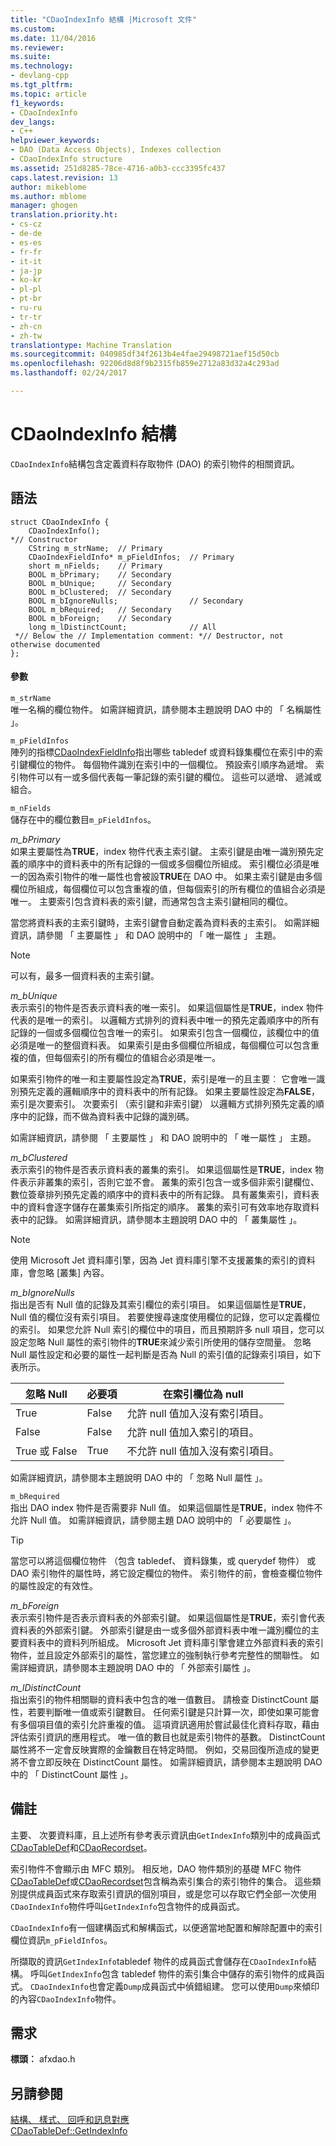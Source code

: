 ```yaml
---
title: "CDaoIndexInfo 結構 |Microsoft 文件"
ms.custom: 
ms.date: 11/04/2016
ms.reviewer: 
ms.suite: 
ms.technology:
- devlang-cpp
ms.tgt_pltfrm: 
ms.topic: article
f1_keywords:
- CDaoIndexInfo
dev_langs:
- C++
helpviewer_keywords:
- DAO (Data Access Objects), Indexes collection
- CDaoIndexInfo structure
ms.assetid: 251d8285-78ce-4716-a0b3-ccc3395fc437
caps.latest.revision: 13
author: mikeblome
ms.author: mblome
manager: ghogen
translation.priority.ht:
- cs-cz
- de-de
- es-es
- fr-fr
- it-it
- ja-jp
- ko-kr
- pl-pl
- pt-br
- ru-ru
- tr-tr
- zh-cn
- zh-tw
translationtype: Machine Translation
ms.sourcegitcommit: 040985df34f2613b4e4fae29498721aef15d50cb
ms.openlocfilehash: 92206d8d8f9b2315fb859e2712a83d32a4c293ad
ms.lasthandoff: 02/24/2017

---
```

# <a name="cdaoindexinfo-structure"></a>CDaoIndexInfo 結構
`CDaoIndexInfo`結構包含定義資料存取物件 (DAO) 的索引物件的相關資訊。  
  
## <a name="syntax"></a>語法  
  
```  
struct CDaoIndexInfo {  
    CDaoIndexInfo();
*// Constructor  
    CString m_strName;  // Primary  
    CDaoIndexFieldInfo* m_pFieldInfos;  // Primary  
    short m_nFields;    // Primary  
    BOOL m_bPrimary;    // Secondary  
    BOOL m_bUnique;     // Secondary  
    BOOL m_bClustered;  // Secondary  
    BOOL m_bIgnoreNulls;                // Secondary  
    BOOL m_bRequired;   // Secondary  
    BOOL m_bForeign;    // Secondary  
    long m_lDistinctCount;              // All  
 *// Below the // Implementation comment: *// Destructor, not otherwise documented  
};   
```  
  
#### <a name="parameters"></a>參數  
 `m_strName`  
 唯一名稱的欄位物件。 如需詳細資訊，請參閱本主題說明 DAO 中的 「 名稱屬性 」。  
  
 `m_pFieldInfos`  
 陣列的指標[CDaoIndexFieldInfo](../../mfc/reference/cdaoindexfieldinfo-structure.md)指出哪些 tabledef 或資料錄集欄位在索引中的索引鍵欄位的物件。 每個物件識別在索引中的一個欄位。 預設索引順序為遞增。 索引物件可以有一或多個代表每一筆記錄的索引鍵的欄位。 這些可以遞增、 遞減或組合。  
  
 `m_nFields`  
 儲存在中的欄位數目`m_pFieldInfos`。  
  
 *m_bPrimary*  
 如果主要屬性為**TRUE**，index 物件代表主索引鍵。 主索引鍵是由唯一識別預先定義的順序中的資料表中的所有記錄的一個或多個欄位所組成。 索引欄位必須是唯一的因為索引物件的唯一屬性也會被設**TRUE**在 DAO 中。 如果主索引鍵是由多個欄位所組成，每個欄位可以包含重複的值，但每個索引的所有欄位的值組合必須是唯一。 主要索引包含資料表的索引鍵，而通常包含主索引鍵相同的欄位。  
  
 當您將資料表的主索引鍵時，主索引鍵會自動定義為資料表的主索引。 如需詳細資訊，請參閱 「 主要屬性 」 和 DAO 說明中的 「 唯一屬性 」 主題。  
  
> [!NOTE]
>  可以有，最多一個資料表的主索引鍵。  
  
 *m_bUnique*  
 表示索引的物件是否表示資料表的唯一索引。 如果這個屬性是**TRUE**，index 物件代表的是唯一的索引。 以邏輯方式排列的資料表中唯一的預先定義順序中的所有記錄的一個或多個欄位包含唯一的索引。 如果索引包含一個欄位，該欄位中的值必須是唯一的整個資料表。 如果索引是由多個欄位所組成，每個欄位可以包含重複的值，但每個索引的所有欄位的值組合必須是唯一。  
  
 如果索引物件的唯一和主要屬性設定為**TRUE**，索引是唯一的且主要︰ 它會唯一識別預先定義的邏輯順序中的資料表中的所有記錄。 如果主要屬性設定為**FALSE**，索引是次要索引。 次要索引 （索引鍵和非索引鍵） 以邏輯方式排列預先定義的順序中的記錄，而不做為資料表中記錄的識別碼。  
  
 如需詳細資訊，請參閱 「 主要屬性 」 和 DAO 說明中的 「 唯一屬性 」 主題。  
  
 *m_bClustered*  
 表示索引的物件是否表示資料表的叢集的索引。 如果這個屬性是**TRUE**，index 物件表示非叢集的索引，否則它並不會。 叢集的索引包含一或多個非索引鍵欄位、 數位簽章排列預先定義的順序中的資料表中的所有記錄。 具有叢集索引，資料表中的資料會逐字儲存在叢集索引所指定的順序。 叢集的索引可有效率地存取資料表中的記錄。 如需詳細資訊，請參閱本主題說明 DAO 中的 「 叢集屬性 」。  
  
> [!NOTE]
>  使用 Microsoft Jet 資料庫引擎，因為 Jet 資料庫引擎不支援叢集的索引的資料庫，會忽略 [叢集] 內容。  
  
 *m_bIgnoreNulls*  
 指出是否有 Null 值的記錄及其索引欄位的索引項目。 如果這個屬性是**TRUE**，Null 值的欄位沒有索引項目。 若要使搜尋速度使用欄位的記錄，您可以定義欄位的索引。 如果您允許 Null 索引的欄位中的項目，而且預期許多 null 項目，您可以設定忽略 Null 屬性的索引物件的**TRUE**來減少索引所使用的儲存空間量。 忽略 Null 屬性設定和必要的屬性一起判斷是否為 Null 的索引值的記錄索引項目，如下表所示。  
  
|忽略 Null|必要項|在索引欄位為 null|  
|-----------------|--------------|-------------------------|  
|True|False|允許 null 值加入沒有索引項目。|  
|False|False|允許 null 值加入索引的項目。|  
|True 或 False|True|不允許 null 值加入沒有索引項目。|  
  
 如需詳細資訊，請參閱本主題說明 DAO 中的 「 忽略 Null 屬性 」。  
  
 `m_bRequired`  
 指出 DAO index 物件是否需要非 Null 值。 如果這個屬性是**TRUE**，index 物件不允許 Null 值。 如需詳細資訊，請參閱主題 DAO 說明中的 「 必要屬性 」。  
  
> [!TIP]
>  當您可以將這個欄位物件 （包含 tabledef、 資料錄集，或 querydef 物件） 或 DAO 索引物件的屬性時，將它設定欄位的物件。 索引物件的前，會檢查欄位物件的屬性設定的有效性。  
  
 *m_bForeign*  
 表示索引物件是否表示資料表的外部索引鍵。 如果這個屬性是**TRUE**，索引會代表資料表的外部索引鍵。 外部索引鍵是由一或多個外部資料表中唯一識別欄位的主要資料表中的資料列所組成。 Microsoft Jet 資料庫引擎會建立外部資料表的索引物件，並且設定外部索引的屬性，當您建立的強制執行參考完整性的關聯性。 如需詳細資訊，請參閱本主題說明 DAO 中的 「 外部索引屬性 」。  
  
 *m_lDistinctCount*  
 指出索引的物件相關聯的資料表中包含的唯一值數目。 請檢查 DistinctCount 屬性，若要判斷唯一值或索引鍵數目。 任何索引鍵是只計算一次，即使如果可能會有多個項目值的索引允許重複的值。 這項資訊適用於嘗試最佳化資料存取，藉由評估索引資訊的應用程式。 唯一值的數目也就是索引物件的基數。 DistinctCount 屬性將不一定會反映實際的金鑰數目在特定時間。 例如，交易回復所造成的變更將不會立即反映在 DistinctCount 屬性。 如需詳細資訊，請參閱本主題說明 DAO 中的 「 DistinctCount 屬性 」。  
  
## <a name="remarks"></a>備註  
 主要、 次要資料庫，且上述所有參考表示資訊由`GetIndexInfo`類別中的成員函式[CDaoTableDef](../../mfc/reference/cdaotabledef-class.md#getindexinfo)和[CDaoRecordset](../../mfc/reference/cdaorecordset-class.md#getindexinfo)。  
  
 索引物件不會顯示由 MFC 類別。 相反地，DAO 物件類別的基礎 MFC 物件[CDaoTableDef](../../mfc/reference/cdaotabledef-class.md)或[CDaoRecordset](../../mfc/reference/cdaorecordset-class.md)包含稱為索引集合的索引物件的集合。 這些類別提供成員函式來存取索引資訊的個別項目，或是您可以存取它們全部一次使用`CDaoIndexInfo`物件呼叫`GetIndexInfo`包含物件的成員函式。  
  
 `CDaoIndexInfo`有一個建構函式和解構函式，以便適當地配置和解除配置中的索引欄位資訊`m_pFieldInfos`。  
  
 所擷取的資訊`GetIndexInfo`tabledef 物件的成員函式會儲存在`CDaoIndexInfo`結構。 呼叫`GetIndexInfo`包含 tabledef 物件的索引集合中儲存的索引物件的成員函式。 `CDaoIndexInfo`也會定義`Dump`成員函式中偵錯組建。 您可以使用`Dump`來傾印的內容`CDaoIndexInfo`物件。  
  
## <a name="requirements"></a>需求  
 **標頭︰** afxdao.h  
  
## <a name="see-also"></a>另請參閱  
 [結構、 樣式、 回呼和訊息對應](../../mfc/reference/structures-styles-callbacks-and-message-maps.md)   
 [CDaoTableDef::GetIndexInfo](../../mfc/reference/cdaotabledef-class.md#getindexinfo)


